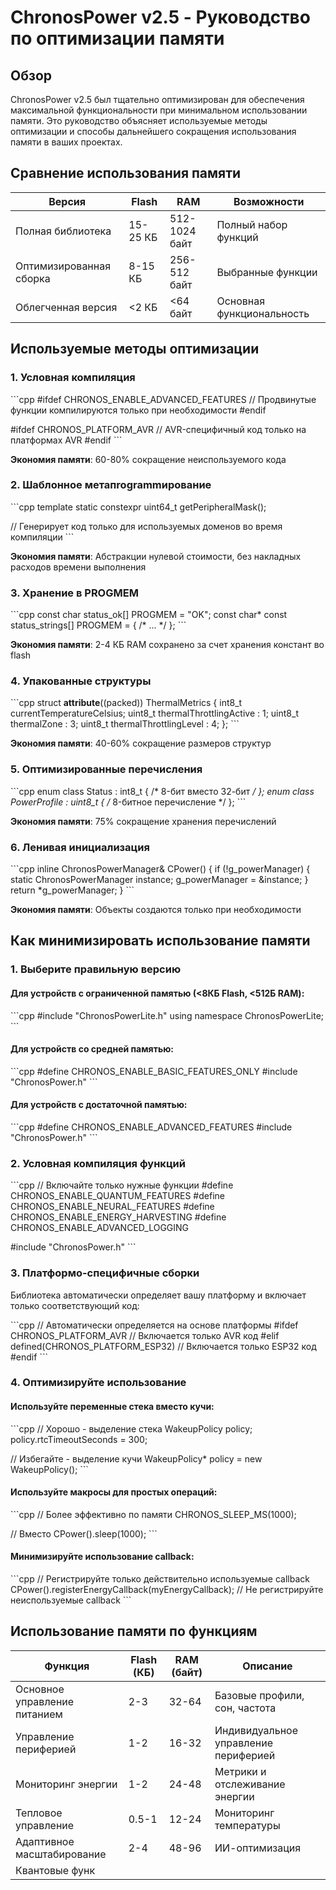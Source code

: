 # ChronosPower v2.5 - Руководство по оптимизации памяти

## Обзор

ChronosPower v2.5 был тщательно оптимизирован для обеспечения максимальной функциональности при минимальном использовании памяти. Это руководство объясняет используемые методы оптимизации и способы дальнейшего сокращения использования памяти в ваших проектах.

## Сравнение использования памяти

| Версия | Flash | RAM | Возможности |
|---------|-------|-----|-------------|
| Полная библиотека | 15-25 КБ | 512-1024 байт | Полный набор функций |
| Оптимизированная сборка | 8-15 КБ | 256-512 байт | Выбранные функции |
| Облегченная версия | <2 КБ | <64 байт | Основная функциональность |

## Используемые методы оптимизации

### 1. Условная компиляция

\`\`\`cpp
#ifdef CHRONOS_ENABLE_ADVANCED_FEATURES
// Продвинутые функции компилируются только при необходимости
#endif

#ifdef CHRONOS_PLATFORM_AVR
// AVR-специфичный код только на платформах AVR
#endif
\`\`\`

**Экономия памяти**: 60-80% сокращение неиспользуемого кода

### 2. Шаблонное метапrogrammирование

\`\`\`cpp
template<PowerDomain domain>
static constexpr uint64_t getPeripheralMask();

// Генерирует код только для используемых доменов во время компиляции
\`\`\`

**Экономия памяти**: Абстракции нулевой стоимости, без накладных расходов времени выполнения

### 3. Хранение в PROGMEM

\`\`\`cpp
const char status_ok[] PROGMEM = "OK";
const char* const status_strings[] PROGMEM = { /* ... */ };
\`\`\`

**Экономия памяти**: 2-4 КБ RAM сохранено за счет хранения констант во flash

### 4. Упакованные структуры

\`\`\`cpp
struct __attribute__((packed)) ThermalMetrics {
    int8_t currentTemperatureCelsius;
    uint8_t thermalThrottlingActive : 1;
    uint8_t thermalZone : 3;
    uint8_t thermalThrottlingLevel : 4;
};
\`\`\`

**Экономия памяти**: 40-60% сокращение размеров структур

### 5. Оптимизированные перечисления

\`\`\`cpp
enum class Status : int8_t { /* 8-бит вместо 32-бит */ };
enum class PowerProfile : uint8_t { /* 8-битное перечисление */ };
\`\`\`

**Экономия памяти**: 75% сокращение хранения перечислений

### 6. Ленивая инициализация

\`\`\`cpp
inline ChronosPowerManager& CPower() {
    if (!g_powerManager) {
        static ChronosPowerManager instance;
        g_powerManager = &instance;
    }
    return *g_powerManager;
}
\`\`\`

**Экономия памяти**: Объекты создаются только при необходимости

## Как минимизировать использование памяти

### 1. Выберите правильную версию

#### Для устройств с ограниченной памятью (<8КБ Flash, <512Б RAM):
\`\`\`cpp
#include "ChronosPowerLite.h"
using namespace ChronosPowerLite;
\`\`\`

#### Для устройств со средней памятью:
\`\`\`cpp
#define CHRONOS_ENABLE_BASIC_FEATURES_ONLY
#include "ChronosPower.h"
\`\`\`

#### Для устройств с достаточной памятью:
\`\`\`cpp
#define CHRONOS_ENABLE_ADVANCED_FEATURES
#include "ChronosPower.h"
\`\`\`

### 2. Условная компиляция функций

\`\`\`cpp
// Включайте только нужные функции
#define CHRONOS_ENABLE_QUANTUM_FEATURES
#define CHRONOS_ENABLE_NEURAL_FEATURES
#define CHRONOS_ENABLE_ENERGY_HARVESTING
#define CHRONOS_ENABLE_ADVANCED_LOGGING

#include "ChronosPower.h"
\`\`\`

### 3. Платформо-специфичные сборки

Библиотека автоматически определяет вашу платформу и включает только соответствующий код:

\`\`\`cpp
// Автоматически определяется на основе платформы
#ifdef CHRONOS_PLATFORM_AVR
// Включается только AVR код
#elif defined(CHRONOS_PLATFORM_ESP32)
// Включается только ESP32 код
#endif
\`\`\`

### 4. Оптимизируйте использование

#### Используйте переменные стека вместо кучи:
\`\`\`cpp
// Хорошо - выделение стека
WakeupPolicy policy;
policy.rtcTimeoutSeconds = 300;

// Избегайте - выделение кучи
WakeupPolicy* policy = new WakeupPolicy();
\`\`\`

#### Используйте макросы для простых операций:
\`\`\`cpp
// Более эффективно по памяти
CHRONOS_SLEEP_MS(1000);

// Вместо
CPower().sleep(1000);
\`\`\`

#### Минимизируйте использование callback:
\`\`\`cpp
// Регистрируйте только действительно используемые callback
CPower().registerEnergyCallback(myEnergyCallback);
// Не регистрируйте неиспользуемые callback
\`\`\`

## Использование памяти по функциям

| Функция | Flash (КБ) | RAM (байт) | Описание |
|---------|------------|-------------|-------------|
| Основное управление питанием | 2-3 | 32-64 | Базовые профили, сон, частота |
| Управление периферией | 1-2 | 16-32 | Индивидуальное управление периферией |
| Мониторинг энергии | 1-2 | 24-48 | Метрики и отслеживание энергии |
| Тепловое управление | 0.5-1 | 12-24 | Мониторинг температуры |
| Адаптивное масштабирование | 2-4 | 48-96 | ИИ-оптимизация |
| Квантовые функ
